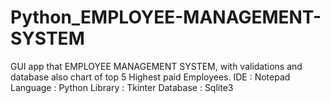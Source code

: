 # Python_EMPLOYEE-MANAGEMENT-SYSTEM
GUI app that EMPLOYEE MANAGEMENT SYSTEM, with validations and database also chart of top 5 Highest paid Employees.
IDE : Notepad
Language : Python
Library : Tkinter
Database : Sqlite3

